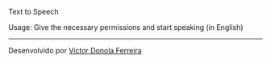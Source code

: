 Text to Speech

Usage: Give the necessary permissions and start speaking (in English)

---

Desenvolvido por <a href="https://github.com/vdonoladev">Víctor Donola Ferreira</a>
